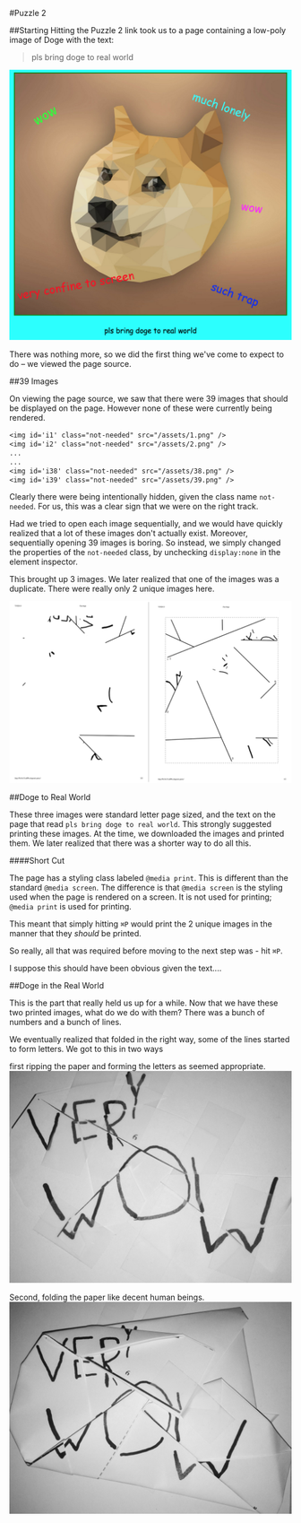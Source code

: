 #Puzzle 2

##Starting
Hitting the Puzzle 2 link took us to a page containing a low-poly image of Doge with the text:

>pls bring doge to real world

![Screen](https://raw.githubusercontent.com/MAKE-UIUC/CrackMIT/master/Puzzle%202/init.png)

There was nothing more, so we did the first thing we've come to expect to do – we viewed the page source.

##39 Images

On viewing the page source, we saw that there were 39 images that should be displayed on the page. However none of these were currently being rendered.

```
<img id='i1' class="not-needed" src="/assets/1.png" />
<img id='i2' class="not-needed" src="/assets/2.png" />
...
...
<img id='i38' class="not-needed" src="/assets/38.png" />
<img id='i39' class="not-needed" src="/assets/39.png" />
```

Clearly there were being intentionally hidden, given the class name `not-needed`. For us, this was a clear sign that we were on the right track.

Had we tried to open each image sequentially, and we would have quickly realized that a lot of these images don't actually exist. Moreover, sequentially opening 39 images is boring. So instead, we simply changed the properties of the `not-needed` class, by unchecking `display:none` in the element inspector.

This brought up 3 images. We later realized that one of the images was a duplicate. There were really only 2 unique images here.

![Screen](https://raw.githubusercontent.com/MAKE-UIUC/CrackMIT/master/Puzzle%202/prints.png)


##Doge to Real World

These three images were standard letter page sized, and the text on the page that read `pls bring doge to real world`. This strongly suggested printing these images. At the time, we downloaded the images and printed them. We later realized that there was a shorter way to do all this.

####Short Cut

The page has a styling class labeled `@media print`. This is different than the standard `@media screen`. The difference is that `@media screen` is the styling used when the page is rendered on a screen. It is not used for printing; `@media print` is used for printing. 

This meant that simply hitting `⌘P` would print the 2 unique images in the manner that they *should* be printed. 

So really, all that was required before moving to the next step was - hit `⌘P`.

I suppose this should have been obvious given the text....

##Doge in the Real World

This is the part that really held us up for a while. Now that we have these two printed images, what do we do with them? There was a bunch of numbers and a bunch of lines.

We eventually realized that folded in the right way, some of the lines started to form letters. We got to this in two ways

first ripping the paper and forming the letters as seemed appropriate.
![Screen](https://raw.githubusercontent.com/MAKE-UIUC/CrackMIT/master/Puzzle%202/rip.png)


Second, folding the paper like decent human beings.
![Screen](https://raw.githubusercontent.com/MAKE-UIUC/CrackMIT/master/Puzzle%202/fold.png)

